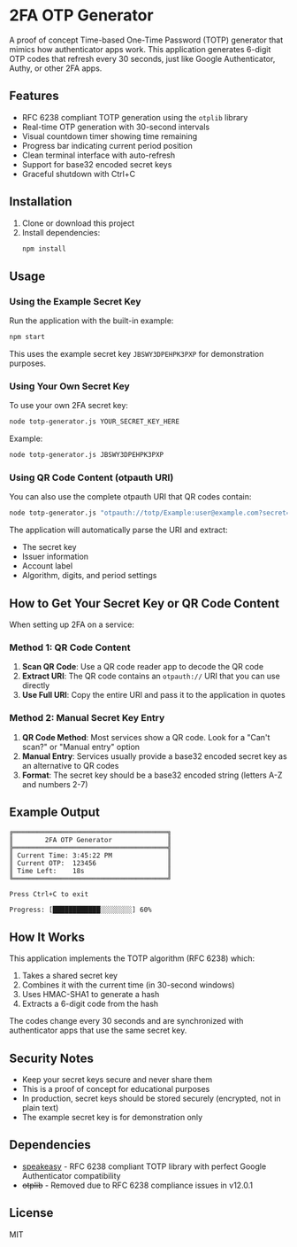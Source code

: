 # 2FA OTP Generator

A proof of concept Time-based One-Time Password (TOTP) generator that mimics how authenticator apps work. This application generates 6-digit OTP codes that refresh every 30 seconds, just like Google Authenticator, Authy, or other 2FA apps.

## Features

- RFC 6238 compliant TOTP generation using the `otplib` library
- Real-time OTP generation with 30-second intervals
- Visual countdown timer showing time remaining
- Progress bar indicating current period position
- Clean terminal interface with auto-refresh
- Support for base32 encoded secret keys
- Graceful shutdown with Ctrl+C

## Installation

1. Clone or download this project
2. Install dependencies:
   ```bash
   npm install
   ```

## Usage

### Using the Example Secret Key

Run the application with the built-in example:

```bash
npm start
```

This uses the example secret key `JBSWY3DPEHPK3PXP` for demonstration purposes.

### Using Your Own Secret Key

To use your own 2FA secret key:

```bash
node totp-generator.js YOUR_SECRET_KEY_HERE
```

Example:
```bash
node totp-generator.js JBSWY3DPEHPK3PXP
```

### Using QR Code Content (otpauth URI)

You can also use the complete otpauth URI that QR codes contain:

```bash
node totp-generator.js "otpauth://totp/Example:user@example.com?secret=JBSWY3DPEHPK3PXP&issuer=Example"
```

The application will automatically parse the URI and extract:
- The secret key
- Issuer information
- Account label
- Algorithm, digits, and period settings

## How to Get Your Secret Key or QR Code Content

When setting up 2FA on a service:

### Method 1: QR Code Content
1. **Scan QR Code**: Use a QR code reader app to decode the QR code
2. **Extract URI**: The QR code contains an `otpauth://` URI that you can use directly
3. **Use Full URI**: Copy the entire URI and pass it to the application in quotes

### Method 2: Manual Secret Key Entry
1. **QR Code Method**: Most services show a QR code. Look for a "Can't scan?" or "Manual entry" option
2. **Manual Entry**: Services usually provide a base32 encoded secret key as an alternative to QR codes
3. **Format**: The secret key should be a base32 encoded string (letters A-Z and numbers 2-7)

## Example Output

```
╔═══════════════════════════════════════╗
║        2FA OTP Generator              ║
╠═══════════════════════════════════════╣
║ Current Time: 3:45:22 PM              ║
║ Current OTP:  123456                  ║
║ Time Left:    18s                     ║
╚═══════════════════════════════════════╝

Press Ctrl+C to exit

Progress: [████████████░░░░░░░░] 60%
```

## How It Works

This application implements the TOTP algorithm (RFC 6238) which:

1. Takes a shared secret key
2. Combines it with the current time (in 30-second windows)
3. Uses HMAC-SHA1 to generate a hash
4. Extracts a 6-digit code from the hash

The codes change every 30 seconds and are synchronized with authenticator apps that use the same secret key.

## Security Notes

- Keep your secret keys secure and never share them
- This is a proof of concept for educational purposes
- In production, secret keys should be stored securely (encrypted, not in plain text)
- The example secret key is for demonstration only

## Dependencies

- [speakeasy](https://www.npmjs.com/package/speakeasy) - RFC 6238 compliant TOTP library with perfect Google Authenticator compatibility
- ~~otplib~~ - Removed due to RFC 6238 compliance issues in v12.0.1

## License

MIT